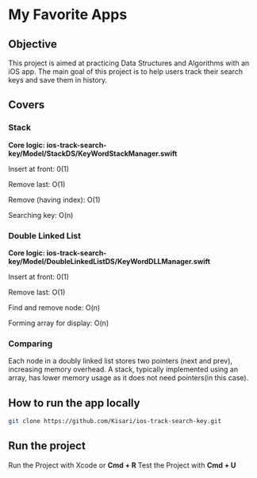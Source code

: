 # My Favorite Apps

## Objective
This project is aimed at practicing Data Structures and Algorithms with an iOS app. The main goal of this project is to help users track their search keys and save them in history.

## Covers
### Stack
**Core logic: ios-track-search-key/Model/StackDS/KeyWordStackManager.swift**

Insert at front: 0(1)

Remove last: O(1)

Remove (having index): O(1)

Searching key: O(n)

### Double Linked List
**Core logic: ios-track-search-key/Model/DoubleLinkedListDS/KeyWordDLLManager.swift**

Insert at front: 0(1)

Remove last: O(1)

Find and remove node: O(n)

Forming array for display: O(n)

### Comparing
Each node in a doubly linked list stores two pointers (next and prev), increasing memory overhead.
A stack, typically implemented using an array, has lower memory usage as it does not need pointers(in this case).

## How to run the app locally

```bash
git clone https://github.com/Kisari/ios-track-search-key.git
```

## Run the project
Run the Project with Xcode or **Cmd + R**
Test the Project with **Cmd + U**
